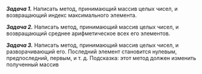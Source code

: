 ***Задача 1.***
Написать метод, принимающий массив целых чисел, и возвращающий индекс максимального элемента.

***Задача 2.***
Написать метод, принимающий массив целых чисел, и возвращающий среднее арифметическое 
всех его элементов.

***Задача 3.***
Написать метод, принимающий массив целых чисел, и разворачивающий его. 
Последний элемент становится нулевым, предпоследний, первым, и т. д. 
Подсказка: этот метод должен изменить полученный массив
